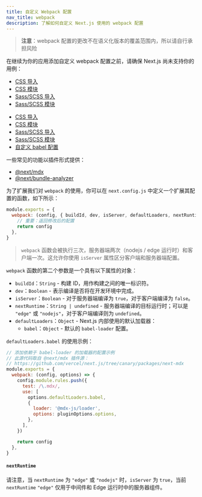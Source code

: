 ```yaml
---
title: 自定义 Webpack 配置
nav_title: webpack
description: 了解如何自定义 Next.js 使用的 webpack 配置
---
```


> **注意**：webpack 配置的更改不在语义化版本的覆盖范围内，所以请自行承担风险

在继续为你的应用添加自定义 webpack 配置之前，请确保 Next.js 尚未支持你的用例：

<AppOnly>

- [CSS 导入](/docs/nextjs-cn/app/getting-started/css)
- [CSS 模块](/docs/nextjs-cn/app/getting-started/css#css-modules)
- [Sass/SCSS 导入](/docs/nextjs-cn/app/guides/styling/sass)
- [Sass/SCSS 模块](/docs/nextjs-cn/app/guides/styling/sass)

</AppOnly>

<PagesOnly>

- [CSS 导入](/docs/nextjs-cn/app/getting-started/css)
- [CSS 模块](/docs/nextjs-cn/app/getting-started/css)
- [Sass/SCSS 导入](/docs/nextjs-cn/pages/guides/styling/sass)
- [Sass/SCSS 模块](/docs/nextjs-cn/pages/guides/styling/sass)
- [自定义 babel 配置](/docs/nextjs-cn/pages/guides/configuring/babel)

</PagesOnly>

一些常见的功能以插件形式提供：

- [@next/mdx](https://github.com/vercel/next.js/tree/canary/packages/next-mdx)
- [@next/bundle-analyzer](https://github.com/vercel/next.js/tree/canary/packages/next-bundle-analyzer)

为了扩展我们对 `webpack` 的使用，你可以在 `next.config.js` 中定义一个扩展其配置的函数，如下所示：

```js
module.exports = {
  webpack: (config, { buildId, dev, isServer, defaultLoaders, nextRuntime, webpack }) => {
    // 重要：返回修改后的配置
    return config
  },
}
```

> `webpack` 函数会被执行三次，服务器端两次（nodejs / edge 运行时）和客户端一次。这允许你使用 `isServer` 属性区分客户端和服务器端配置。

`webpack` 函数的第二个参数是一个具有以下属性的对象：

- `buildId`：`String` - 构建 ID，用作构建之间的唯一标识符。
- `dev`：`Boolean` - 表示编译是否将在开发环境中完成。
- `isServer`：`Boolean` - 对于服务器端编译为 `true`，对于客户端编译为 `false`。
- `nextRuntime`：`String | undefined` - 服务器端编译的目标运行时；可以是 `"edge"` 或 `"nodejs"`，对于客户端编译则为 `undefined`。
- `defaultLoaders`：`Object` - Next.js 内部使用的默认加载器：
  - `babel`：`Object` - 默认的 `babel-loader` 配置。

`defaultLoaders.babel` 的使用示例：

```js
// 添加依赖于 babel-loader 的加载器的配置示例
// 此源代码取自 @next/mdx 插件源：
// https://github.com/vercel/next.js/tree/canary/packages/next-mdx
module.exports = {
  webpack: (config, options) => {
    config.module.rules.push({
      test: /\.mdx/,
      use: [
        options.defaultLoaders.babel,
        {
          loader: '@mdx-js/loader',
          options: pluginOptions.options,
        },
      ],
    })

    return config
  },
}
```

#### `nextRuntime`

请注意，当 `nextRuntime` 为 `"edge"` 或 `"nodejs"` 时，`isServer` 为 `true`，当前 `nextRuntime` `"edge"` 仅用于中间件和 Edge 运行时中的服务器组件。
